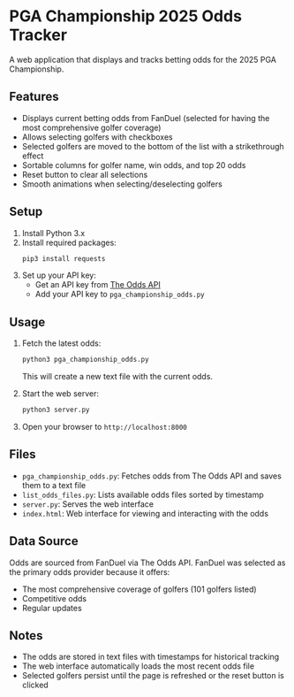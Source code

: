 # PGA Championship 2025 Odds Tracker

A web application that displays and tracks betting odds for the 2025 PGA Championship.

## Features

- Displays current betting odds from FanDuel (selected for having the most comprehensive golfer coverage)
- Allows selecting golfers with checkboxes
- Selected golfers are moved to the bottom of the list with a strikethrough effect
- Sortable columns for golfer name, win odds, and top 20 odds
- Reset button to clear all selections
- Smooth animations when selecting/deselecting golfers

## Setup

1. Install Python 3.x
2. Install required packages:
   ```bash
   pip3 install requests
   ```
3. Set up your API key:
   - Get an API key from [The Odds API](https://the-odds-api.com/)
   - Add your API key to `pga_championship_odds.py`

## Usage

1. Fetch the latest odds:
   ```bash
   python3 pga_championship_odds.py
   ```
   This will create a new text file with the current odds.

2. Start the web server:
   ```bash
   python3 server.py
   ```

3. Open your browser to `http://localhost:8000`

## Files

- `pga_championship_odds.py`: Fetches odds from The Odds API and saves them to a text file
- `list_odds_files.py`: Lists available odds files sorted by timestamp
- `server.py`: Serves the web interface
- `index.html`: Web interface for viewing and interacting with the odds

## Data Source

Odds are sourced from FanDuel via The Odds API. FanDuel was selected as the primary odds provider because it offers:
- The most comprehensive coverage of golfers (101 golfers listed)
- Competitive odds
- Regular updates

## Notes

- The odds are stored in text files with timestamps for historical tracking
- The web interface automatically loads the most recent odds file
- Selected golfers persist until the page is refreshed or the reset button is clicked 